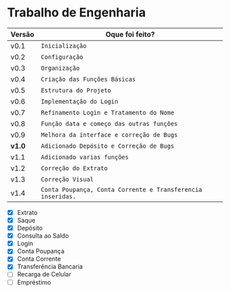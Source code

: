 
# Trabalho de Engenharia

|         Versão       |Oque foi feito?                                                  |
|----------------|-------------------------------|
|v0.1|`Inicialização`            |
|v0.2|`Configuração`            |
|v0.3|`Organização`            |
|v0.4|`Criação das Funções Básicas`            |
|v0.5|`Estrutura do Projeto`            |
|v0.6|`Implementação do Login`            |
|v0.7|`Refinamento Login e Tratamento do Nome`            |
|v0.8|`Função data e começo das outras funções`            |
|v0.9|`Melhora da interface e correção de Bugs`            |
|**v1.0**|`Adicionado Depósito e Correção de Bugs`            |
|v1.1|`Adicionado varias funções`            |
|v1.2|`Correção do Extrato`            |
|v1.3|`Correção Visual`            |
|v1.4|`Conta Poupança, Conta Corrente e Transferencia inseridas.`            |

 - [X] Extrato
 - [X] Saque
 - [X] Depósito
 - [X] Consulta ao Saldo
 - [X] Login
 - [X] Conta Poupança
 - [X] Conta Corrente
 - [X] Transferência Bancaria
 - [ ] Recarga de Celular
 - [ ] Empréstimo
